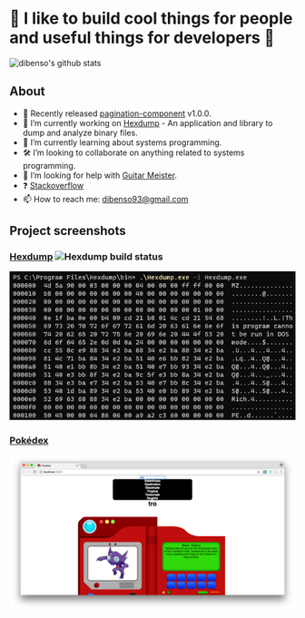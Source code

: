 # 🔨 I like to build cool things for people and useful things for developers 🧰

![dibenso's github stats](https://github-readme-stats.vercel.app/api?username=dibenso&show_icons=true&theme=dark)

<!--
**dibenso/dibenso** is a ✨ _special_ ✨ repository because its `README.md` (this file) appears on your GitHub profile.

Here are some ideas to get you started:
-->
## About         
- 🚀 Recently released [pagination-component](https://github.com/dibenso/pagination-component) v1.0.0.
- 🔭 I’m currently working on [Hexdump](https://github.com/dibenso/Hexdump) - An application and library to dump and analyze binary files.
- 🌱 I’m currently learning about systems programming.
- 🛠 I’m looking to collaborate on anything related to systems programming.
- 💭 I’m looking for help with [Guitar Meister](https://github.com/dibenso/guitar-meister).
- ❓  [Stackoverflow](https://stackoverflow.com/users/862680/dillon-benson)
- 📫 How to reach me: [dibenso93@gmail.com](mailto:dibenso93@gmail.com)     
## Project screenshots        
### [Hexdump](https://github.com/dibenso/Hexdump) ![Hexdump build status](https://github.com/dibenso/Hexdump/actions/workflows/cmake.yml/badge.svg)
![Hexdump](https://github.com/dibenso/Hexdump/blob/main/screenshot.jpg?raw=true)       

### [Pokédex](https://github.com/dibenso/Pokedex)
![Pokédex](https://github.com/dibenso/Pokedex/blob/master/screenshot3.png)         
